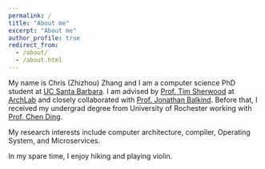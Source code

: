 ```yaml
---
permalink: /
title: "About me"
excerpt: "About me"
author_profile: true
redirect_from: 
  - /about/
  - /about.html
---
```


My name is Chris (Zhizhou) Zhang and I am a computer science PhD student at [UC Santa Barbara](https://www.cs.ucsb.edu/). I am advised by [Prof. Tim Sherwood](https://www.arch.cs.ucsb.edu/prof-sherwood) at [ArchLab](https://www.arch.cs.ucsb.edu/) and closely collaborated with [Prof. Jonathan Balkind](https://jbalkind.github.io/). Before that, I received my undergrad degree from University of Rochester working with [Prof. Chen Ding](https://www.cs.rochester.edu/~cding/).

My research interests include computer architecture, compiler, Operating System, and Microservices.

In my spare time, I enjoy hiking and playing violin.

